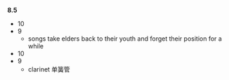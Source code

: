 **8.5**

- 10
- 9
  - songs take elders back to their youth and forget their position for a while
- 10
- 9
  - clarinet 单簧管
